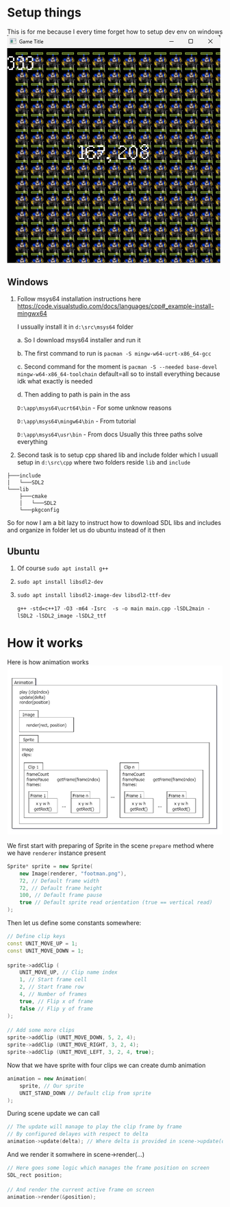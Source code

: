 # Setup things
This is for me because I every time forget how to setup dev env on windows
![](/doc/images/main.png)

## Windows
1. Follow msys64 installation instructions here https://code.visualstudio.com/docs/languages/cpp#_example-install-mingwx64

    I ussually install it in ```d:\src\msys64``` folder

    a. So I download msys64 installer and run it
    
    b. The first command to run is ```pacman -S mingw-w64-ucrt-x86_64-gcc```
    
    c. Second command for the moment is ```pacman -S --needed base-devel mingw-w64-x86_64-toolchain``` default=all so to install everything because idk what exactly is needed
    
    d. Then adding to path is pain in the ass 
        
    ```D:\app\msys64\ucrt64\bin``` - For some unknow reasons
    
    ```D:\app\msys64\mingw64\bin``` - From tutorial
    
    ```D:\app\msys64\usr\bin``` - From docs
Usually this three paths solve everything

2. Second task is to setup cpp shared lib and include folder which I usuall setup in ```d:\src\cpp``` where two folders reside ```lib``` and ```include```
```
├───include
│   └───SDL2
└───lib
    ├───cmake
    │   └───SDL2
    └───pkgconfig
```
So for now I am a bit lazy to instruct how to download SDL libs and includes and organize in folder let us do ubuntu instead of it then

## Ubuntu
1. Of course ```sudo apt install g++```

2. ```sudo apt install libsdl2-dev```

3. ```sudo apt install libsdl2-image-dev libsdl2-ttf-dev```

    ```g++ -std=c++17 -O3 -m64 -Isrc  -s -o main main.cpp -lSDL2main -lSDL2 -lSDL2_image -lSDL2_ttf```


# How it works
Here is how animation works
![](/doc/images/animation.jpg)

We first start with preparing of Sprite in the scene ```prepare``` method where we have ```renderer``` instance present 
```c++
Sprite* sprite = new Sprite(
    new Image(renderer, "footman.png"),
    72, // Default frame width
    72, // Default frame height
    100, // Default frame pause
    true // Default sprite read orientation (true == vertical read)
);
```

Then let us define some constants somewhere:
```c++
// Define clip keys
const UNIT_MOVE_UP = 1;
const UNIT_MOVE_DOWN = 1;

sprite->addClip (
    UNIT_MOVE_UP, // Clip name index 
    1, // Start frame cell
    2, // Start frame row
    4, // Number of frames
    true, // Flip x of frame
    false // Flip y of frame
);

// Add some more clips
sprite->addClip (UNIT_MOVE_DOWN, 5, 2, 4);
sprite->addClip (UNIT_MOVE_RIGHT, 3, 2, 4);
sprite->addClip (UNIT_MOVE_LEFT, 3, 2, 4, true);

```

Now that we have sprite with four clips we can create dumb animation

```c++
animation = new Animation(
    sprite, // Our sprite
    UNIT_STAND_DOWN // Default clip from sprite
);
```

During scene update we can call

```c++
// The update will manage to play the clip frame by frame
// By configured delayes with respect to delta
animation->update(delta); // Where delta is provided in scene->update(delta)
```

And we render it somwhere in scene->render(...)
```c++
// Here goes some logic which manages the frame position on screen
SDL_rect position;

// And render the current active frame on screen
animation->render(&position);
```
